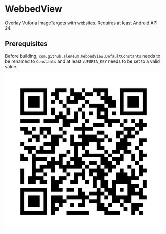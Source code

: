 # WebbedView

Overlay Vuforia ImageTargets with websites.
Requires at least Android API 24.

## Prerequisites

Before building, `com.github.aleneum.WebbedView.DefaultConstants` needs to be renamed to `Constants` and at least `VUFORIA_KEY` needs to be set to a valid value.

![Installation](app/src/main/WebbedView.png)
